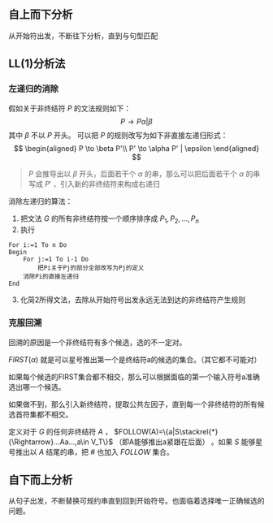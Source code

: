 ## 自上而下分析

从开始符出发，不断往下分析，直到与句型匹配

## LL(1)分析法

### 左递归的消除

假如关于非终结符 $P$ 的文法规则如下：
$$
P \to P\alpha | \beta
$$
其中 $\beta$ 不以 $P$ 开头。
可以把 $P$ 的规则改写为如下非直接左递归形式：
$$
\begin{aligned}
P \to \beta P'\\
P' \to \alpha P' | \epsilon
\end{aligned}
$$
> $P$ 会推导出以 $\beta$ 开头，后面若干个 $\alpha$ 的串，那么可以把后面若干个 $\alpha$ 的串写成 $P'$ ，引入新的非终结符来构成右递归

消除左递归的算法：
1. 把文法 $G$ 的所有非终结符按一个顺序排序成 $P_1,P_2,...,P_n$
2. 执行
```
For i:=1 To n Do
Begin
	For j:=1 To i-1 Do
		把Pi关于Pj的部分全部改写为Pj的定义
	消除Pi的直接左递归
End
```
3. 化简2所得文法，去除从开始符号出发永远无法到达的非终结符产生规则

### 克服回溯

回溯的原因是一个非终结符有多个候选，选的不一定对。

$FIRST(\alpha)$ 就是可以星号推出第一个是终结符a的候选的集合。（其它都不可能对）

如果每个候选的FIRST集合都不相交，那么可以根据面临的第一个输入符号a准确选出哪一个候选。

如果做不到，那么引入新终结符，提取公共左因子，直到每一个非终结符的所有候选首符集都不相交。

定义对于 $G$ 的任何非终结符 $A$ ， $FOLLOW(A)=\{a|S\stackrel{*}{\Rightarrow}...Aa...,a\in V_T\}$ （即A能够推出a紧跟在后面） 。如果 $S$ 能够星号推出以 $A$ 结尾的串，把 # 也加入 $FOLLOW$ 集合。

## 自下而上分析

从句子出发，不断替换可规约串直到回到开始符号。也面临着选择唯一正确候选的问题。